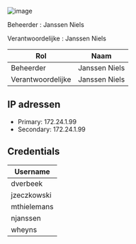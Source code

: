 ![image](https://github.com/michaelthielemans/ProjectHosting/assets/119003253/818125a7-a61a-43bf-9510-b625ca707e70)

Beheerder : Janssen Niels

Verantwoordelijke : Janssen Niels

| Rol               | Naam          |
| ----------------- | ------------- |
| Beheerder         | Janssen Niels |
| Verantwoordelijke | Janssen Niels |
## IP adressen

- Primary: 172.24.1.99
- Secondary: 172.24.1.99
## Credentials 

| Username    |
| ----------- |
| dverbeek    |
| jzeczkowski |
| mthielemans |
| njanssen    |
| wheyns      |
